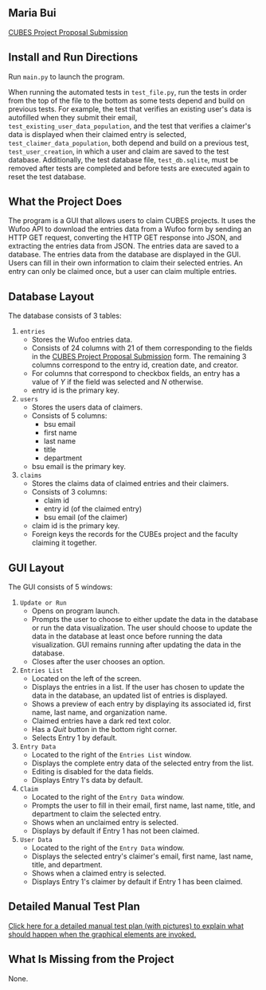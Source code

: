 ## Maria Bui
[CUBES Project Proposal Submission](https://mbui.wufoo.com/forms/cubes-project-proposal-submission)

## Install and Run Directions
Run ```main.py``` to launch the program.

When running the automated tests in ```test_file.py```, run the tests in order from the top of the file to the bottom as some tests depend and build on previous tests. For example, the test that verifies an existing user's data is autofilled when they submit their email, ```test_existing_user_data_population```, and the test that verifies a claimer's data is displayed when their claimed entry is selected, ```test_claimer_data_population```, both depend and build on a previous test, ```test_user_creation```, in which a user and claim are saved to the test database. Additionally, the test database file, ```test_db.sqlite```, must be removed after tests are completed and before tests are executed again to reset the test database.

## What the Project Does
The program is a GUI that allows users to claim CUBES projects. It uses the Wufoo API to download the entries data from a Wufoo form by sending an HTTP GET request, converting the HTTP GET response into JSON, and extracting the entries data from JSON. The entries data are saved to a database. The entries data from the database are displayed in the GUI. Users can fill in their own information to claim their selected entries. An entry can only be claimed once, but a user can claim multiple entries.

## Database Layout
The database consists of 3 tables:
1. ```entries```
   * Stores the Wufoo entries data.
   * Consists of 24 columns with 21 of them corresponding to the fields in the [CUBES Project Proposal Submission](https://mbui.wufoo.com/forms/cubes-project-proposal-submission) form. The remaining 3 columns correspond to the entry id, creation date, and creator.
   * For columns that correspond to checkbox fields, an entry has a value of *Y* if the field was selected and *N* otherwise.
   * entry id is the primary key.
2. ```users```
   * Stores the users data of claimers.
   * Consists of 5 columns:
     * bsu email
     * first name
     * last name
     * title
     * department
   * bsu email is the primary key.
3. ```claims```
   * Stores the claims data of claimed entries and their claimers.
   * Consists of 3 columns:
     * claim id
     * entry id (of the claimed entry)
     * bsu email (of the claimer)
   * claim id is the primary key.
   * Foreign keys the records for the CUBEs project and the faculty claiming it together.

## GUI Layout
The GUI consists of 5 windows:
1. ```Update or Run```
   * Opens on program launch.
   * Prompts the user to choose to either update the data in the database or run the data visualization. The user should choose to update the data in the database at least once before running the data visualization. GUI remains running after updating the data in the database.
   * Closes after the user chooses an option.
2. ```Entries List```
   * Located on the left of the screen.
   * Displays the entries in a list. If the user has chosen to update the data in the database, an updated list of entries is displayed.
   * Shows a preview of each entry by displaying its associated id, first name, last name, and organization name.
   * Claimed entries have a dark red text color.
   * Has a *Quit* button in the bottom right corner.
   * Selects Entry 1 by default.
3. ```Entry Data```
   * Located to the right of the ```Entries List``` window.
   * Displays the complete entry data of the selected entry from the list. 
   * Editing is disabled for the data fields.
   * Displays Entry 1's data by default.
4. ```Claim```
   * Located to the right of the ```Entry Data``` window.
   * Prompts the user to fill in their email, first name, last name, title, and department to claim the selected entry.
   * Shows when an unclaimed entry is selected.
   * Displays by default if Entry 1 has not been claimed.
5. ```User Data```
   * Located to the right of the ```Entry Data``` window.
   * Displays the selected entry's claimer's email, first name, last name, title, and department.
   * Shows when a claimed entry is selected.
   * Displays Entry 1's claimer by default if Entry 1 has been claimed.

## Detailed Manual Test Plan
[Click here for a detailed manual test plan (with pictures) to explain what should happen when the graphical elements are invoked.](https://docs.google.com/document/d/1zk0iSlQMeo-QUfFKDz57KuuU5-b7ajrnxbD603LRIis/edit?usp=sharing)

## What Is Missing from the Project
None.
